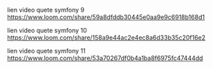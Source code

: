 lien video quete symfony 9 
https://www.loom.com/share/59a8dfddb30445e0aa9e9c6918b168d1

lien video quete symfony 10
https://www.loom.com/share/158a9e44ac2e4ec8a6d33b35c20f16e2

lien video quete symfony 11
https://www.loom.com/share/53a70267df0b4a1ba8f6975fc47444dd
